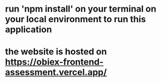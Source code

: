 # run 'npm install' on your terminal on your local environment to run this application

# the website is hosted on https://obiex-frontend-assessment.vercel.app/
